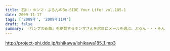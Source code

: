 ```yaml
---
title: 石川・ホンマ・ぶるんのBe-SIDE Your Life! vol.185-1
date: 2009-11-17
tags: ['2009年', '2009年11月']
draft: false
summary: 『バンプの新曲』を絶賛するホンマさんを尻目にメールを選ぶ、ぶるん・・・そんな日常風景からスタートのビーサイ！一本目は、「日取り」についての重要なお話が！！NAMAE
---
```


http://project-phi.ddo.jp/ishikawa/ishikawa185_1.mp3
